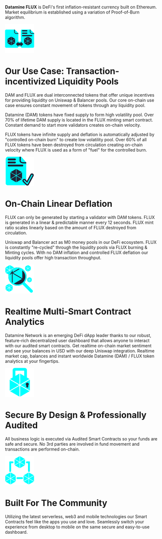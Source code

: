 **Datamine FLUX** is DeFi's first inflation-resistant currency built on Ethereum. Market equilibrium is established using a variation of Proof-of-Burn algorithm.

![Our Use Case: Transaction-incentivized Liquidity Pools](../helpArticles/assets/images/svgs/synergy.svg#_className=rightIcon)
# Our Use Case: Transaction-incentivized Liquidity Pools
DAM and FLUX are dual interconnected tokens that offer unique incentives for providing liquidity on Uniswap & Balancer pools. Our core on-chain use case ensures constant movement of tokens through any liquidity pool.

Datamine (DAM) tokens have fixed supply to form high volatility pool. Over 70% of lifetime DAM supply is located in the FLUX minting smart contract. Constant demand to start more validators creates on-chain velocity.

FLUX tokens have infinite supply and deflation is automatically adjusted by "controlled on-chain burn" to create low volatility pool. Over 60% of all FLUX tokens have been destroyed from circulation creating on-chain velocity where FLUX is used as a form of "fuel" for the controlled burn.

![On-Chain Linear Deflation](../helpArticles/assets/images/svgs/smartContract.svg#_className=rightIcon)
# On-Chain Linear Deflation
FLUX can only be generated by starting a validator with DAM tokens. FLUX is generated in a linear & predictable manner every 12 seconds. FLUX mint ratio scales linearly based on the amount of FLUX destroyed from circulation.

Uniswap and Balancer act as M0 money pools in our DeFi ecosystem. FLUX is constantly "re-cycled" through the liquidity pools via FLUX burning & Minting cycles.
With no DAM inflation and controlled FLUX deflation our liquidity pools offer high transaction throughput.

![Realtime Multi-Smart Contract Analytics](../helpArticles/assets/images/svgs/analytics.svg#_className=rightIcon)
# Realtime Multi-Smart Contract Analytics
Datamine Network is an emerging DeFi dApp leader thanks to our robust, feature-rich decentralized user dashboard that allows anyone to interact with our audited smart contracts.
Get realtime on-chain market sentiment and see your balances in USD with our deep Uniswap integration.
Realtime market cap, balances and instant worldwide Datamine (DAM) / FLUX token analytics at your fingertips.

![Secure By Design & Professionally Audited](../helpArticles/assets/images/svgs/lock.svg#_className=rightIcon)
# Secure By Design & Professionally Audited
All business logic is executed via Audited Smart Contracts so your funds are safe and secure. No 3rd parties are involved in fund movement and transactions are performed on-chain.

![Built For The Community](../helpArticles/assets/images/svgs/community.svg#_className=rightIcon)
# Built For The Community
Utilizing the latest serverless, web3 and mobile technologies our Smart Contracts feel like the apps you use and love. Seamlessly switch your experience from desktop to mobile on the same secure and easy-to-use dashboard.